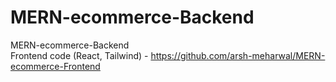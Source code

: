 # MERN-ecommerce-Backend
 MERN-ecommerce-Backend<br>
 Frontend code (React, Tailwind) - https://github.com/arsh-meharwal/MERN-ecommerce-Frontend
